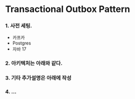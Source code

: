# Transactional Outbox Pattern

### 1. 사전 세팅.
- 카프카
- Postgres
- 자바 17

### 2. 아키텍처는 아래와 같다.

### 3. 기타 추가설명은 아래에 작성

### 4. ...
